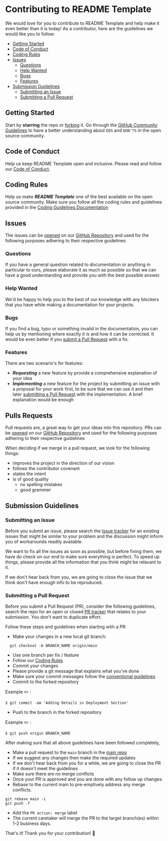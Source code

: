 # Contributing to README Template

We would love for you to contribute to README Template and help make it even better than it is today! As a contributor, here are the guidelines we would like you to follow:

- [Getting Started](#getting-started)
- [Code of Conduct](#code-of-conduct)
- [Coding Rules](#rules)
- [Issues](#issues)
  - [Questions](#questions)
  - [Help Wanted](#help-wanted)
  - [Bugs](#bugs)
  - [Features](#features)
- [Submission Guidelines](#submit)
  - [Submitting an Issue](#submitting-an-issue)
  - [Submitting a Pull Request](#submitting-a-pull-request)

## Getting Started

Start by **starring** the repo or [forking](https://github.com/evalgpt/evalgpt/fork) it. Go through the [GitHub Community Guidelines](https://help.github.com/en/github/site-policy/github-community-guidelines) to have a better understanding about `DOS` and `DON'TS` in the open source community.

## Code of Conduct

Help us keep README Template open and inclusive. Please read and follow our [Code of Conduct](https://github.com/evalgpt/evalgpt/blob/main/CODE_OF_CONDUCT.md).

## Coding Rules

Help us make ***README Template*** one of the best available on the open source community. Make sure you follow all the coding rules and guidelines provided in the [Coding Guidelines Documentation](https://github.com/evalgpt/evalgpt/blob/main/CODING_GUIDELINES.md)

## Issues

The issues can be [opened](#submitting-an-issue) on our [GitHub Repository][github] and used for the following purposes adhering to their respective guidelines:

### Questions
If you have a general question related to documentation or anything in particular to ours, please elaborate it as much as possible so that we can have a good understanding and provide you with the best possible answer.

### Help Wanted
We'd be happy to help you to the best of our knowledge with any blockers that you have while making a documentation for your projects.

### Bugs
If you find a bug, typo or something invalid in the documentation, you can help us by mentioning where exactly it is and how it can be corrected. It would be even better if you [submit a Pull Request](#submitting-a-pull-request) with a fix.

### Features
There are two scenario's for features:

* ***Requesting*** a new feature by provide a comprehensive explanation of your idea
* ***Implementing*** a new feature for the project by submitting an issue with a proposal for your work first, to be sure that we can use it and then later [submitting a Pull Request](#submitting-a-pull-request) with the implementation. A brief explanation would be enough

## Pulls Requests

Pull requests are, a great way to get your ideas into this repository. PRs can be [opened](#submitting-a-pull-request) on our [GitHub Repository][github] and used for the following purposes adhering to their respective guidelines

When deciding if we merge in a pull request, we look for the following things:

* improves the project in the direction of our vision
* follows the contributor covenant
* states the intent
* is of good quality
    * no spelling mistakes
    * good grammer

## Submission Guidelines

### Submitting an Issue

Before you submit an issue, please search the [Issue tracker](https://github.com/evalgpt/evalgpt/issues) for an existing issues that might be similar to your problem and the discussion might inform you of workarounds readily available.

We want to fix all the issues as soon as possible, but before fixing them, we have do check on our end to make sure everything is perfect. To speed up things, please provide all the information that you think might be relavant to it.

If we don't hear back from you, we are going to close the issue that we think don't have enough info to be reproduced.

### Submitting a Pull Request

Before you submit a Pull Request (PR), consider the following guidelines, search the repo for an open or closed [PR tracker](https://github.com/evalgpt/evalgpt/pulls) that relates to your submission. You don't want to duplicate effort.

Follow these steps and guidelines when starting with a PR:
* Make your changes in a new local git branch:
```shell
  git checkout -b BRANCH_NAME origin/main
```
* Use one branch per fix / feature
* Follow our [Coding Rules](#coding-rules)
* Commit your changes
* Please provide a git message that explains what you've done
* Make sure your commit messages follow the [conventional guidelines](https://github.com/evalgpt/evalgpt/blob/main/COMMIT_MESSAGE_GUIDELINES.md)
* Commit to the forked repository

Example :pencil2: :
```
$ git commit -am 'Adding Details in Deployment Section'
```
* Push to the branch in the forked repository

Example :pencil2: :
```
$ git push origin BRANCH_NAME
```

After making sure that all above guidelines have been followed completely,

* Make a pull request to the `main` branch in the [main repo][github]
* If we suggest any changes then make the required updates
* If we don't hear back from you for a while, we are going to close the PR if it doesn't meet the guidelines
* Make sure there are no merge conflicts
* Once your PR is approved and you are done with any follow up changes:
* Rebase to the current main to pre-emptively address any merge conflicts.

```shell
git rebase main -i
git push -f
```
* Add the `PR action: merge` label
* The current caretaker will merge the PR to the target branch(es) within 1-2 business days.

That's it! Thank you for your contribution! 🎉


[GitHub]: https://github.com/evalgpt/evalgpt